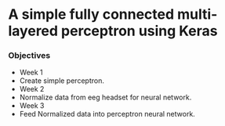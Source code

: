 # A simple fully connected multi-layered perceptron using Keras

### Objectives

 - Week 1
  - Create simple perceptron.
 - Week 2
  - Normalize data from eeg headset for neural network.
 - Week 3
  - Feed Normalized data into perceptron neural network.
